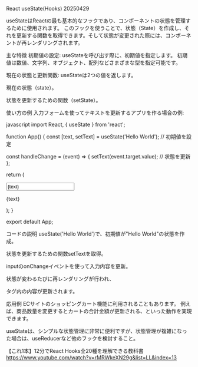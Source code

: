 React useState(Hooks) 20250429

useStateはReactの最も基本的なフックであり、コンポーネントの状態を管理するために使用されます。
このフックを使うことで、状態（State）を作成し、それを更新する関数を取得できます。そして状態が変更された際には、コンポーネントが再レンダリングされます。

主な特徴
初期値の設定: useStateを呼び出す際に、初期値を指定します。
初期値は数値、文字列、オブジェクト、配列などさまざまな型を指定可能です。

現在の状態と更新関数: useStateは2つの値を返します。

現在の状態（state）。

状態を更新するための関数（setState）。

使い方の例
入力フォームを使ってテキストを更新するアプリを作る場合の例:

javascript
import React, { useState } from 'react';

function App() {
  const [text, setText] = useState('Hello World'); // 初期値を設定

  const handleChange = (event) => {
    setText(event.target.value); // 状態を更新
  };

  return (
    <div>
      <input type="text" value={text} onChange={handleChange} />
      <p>{text}</p>
    </div>
  );
}

export default App;

コードの説明
useState('Hello World')で、初期値が"Hello World"の状態を作成。

状態を更新するための関数setTextを取得。

inputのonChangeイベントを使って入力内容を更新。

状態が変わるたびに再レンダリングが行われ、<p>タグ内の内容が更新されます。

応用例
ECサイトのショッピングカート機能に利用されることもあります。
例えば、商品数量を変更するとカートの合計金額が更新される、といった動作を実現できます。

useStateは、シンプルな状態管理に非常に便利ですが、状態管理が複雑になった場合は、useReducerなど他のフックを検討すること。


【これ1本】12分でReact Hooks全20種を理解できる教科書
https://www.youtube.com/watch?v=rMRWkeXN29g&list=LL&index=13